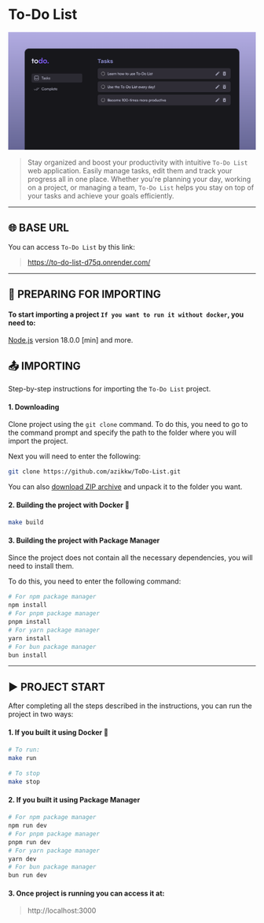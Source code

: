 # To-Do List

![Banner](/assets/images/readme-banner.png)

> Stay organized and boost your productivity with intuitive `To-Do List` web application. Easily manage tasks, edit them and track your progress all in one place. Whether you're planning your day, working on a project, or managing a team, `To-Do List` helps you stay on top of your tasks and achieve your goals efficiently.

---

## 🌐 BASE URL
You can access `To-Do List` by this link:
> https://to-do-list-d75q.onrender.com/

---

## 📝 PREPARING FOR IMPORTING
#### To start importing a project `If you want to run it without docker`, you need to:
[Node.js](https://nodejs.org/en) version 18.0.0 [min] and more.

## 📤 IMPORTING
Step-by-step instructions for importing the `To-Do List` project.

#### 1. Downloading

Clone project using the `git clone` command. To do this, you need to go to the command prompt and specify the path to the folder where you will import the project.

Next you will need to enter the following:
```bash
git clone https://github.com/azikkw/ToDo-List.git
```

You can also [download ZIP archive](https://github.com/azikkw/ToDo-List/archive/refs/heads/main.zip) and unpack it to the folder you want.

#### 2. Building the project with Docker 🐋
```bash
make build
```

#### 3. Building the project with Package Manager
Since the project does not contain all the necessary dependencies, you will need to install them.

To do this, you need to enter the following command:
```bash
# For npm package manager
npm install
# For pnpm package manager
pnpm install
# For yarn package manager
yarn install
# For bun package manager
bun install
```

---

## ▶️ PROJECT START

After completing all the steps described in the instructions, you can run the project in two ways:

#### 1. If you built it using Docker 🐋
```bash
# To run:
make run
```
```bash
# To stop
make stop
```

#### 2. If you built it using Package Manager
```bash
# For npm package manager
npm run dev
# For pnpm package manager
pnpm run dev
# For yarn package manager
yarn dev
# For bun package manager
bun run dev
```

#### 3. Once project is running you can access it at:
> http://localhost:3000
